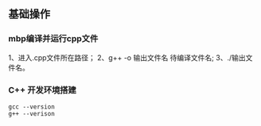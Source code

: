 



## 基础操作
### mbp编译并运行cpp文件
1、进入.cpp文件所在路径；
2、g++ -o 输出文件名 待编译文件名;
3、./输出文件名。



### C++ 开发环境搭建
```shell
gcc --version
g++ --verison
```





